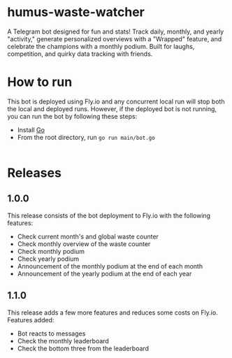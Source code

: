 # humus-waste-watcher
A Telegram bot designed for fun and stats! Track daily, monthly, and yearly "activity," generate personalized overviews with a "Wrapped" feature, and celebrate the champions with a monthly podium. Built for laughs, competition, and quirky data tracking with friends.

# How to run
This bot is deployed using Fly.io and any concurrent local run will stop both the local and deployed runs. However, if the deployed bot is not running, you can run the bot by following these steps:
- Install [Go](https://go.dev/)
- From the root directory, run `go run main/bot.go`
<br/><br/>

# Releases

## 1.0.0
This release consists of the bot deployment to Fly.io with the following features:
- Check current month's and global waste counter
- Check monthly overview of the waste counter
- Check monthly podium
- Check yearly podium
- Announcement of the monthly podium at the end of each month
- Announcement of the yearly podium at the end of each year

## 1.1.0
This release adds a few more features and reduces some costs on Fly.io. Features added:
- Bot reacts to messages
- Check the monthly leaderboard
- Check the bottom three from the leaderboard
